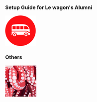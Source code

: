 
### Setup Guide for Le wagon's Alumni

<a href="second-setup/OSX.md">
  <img src="images/wagon.png" alt="macOS" width="100" />
</a>


### Others

<a href="macOS.md">
  <img src="images/poulpe.jpg" alt="Poulpe" width="100" />
</a>
